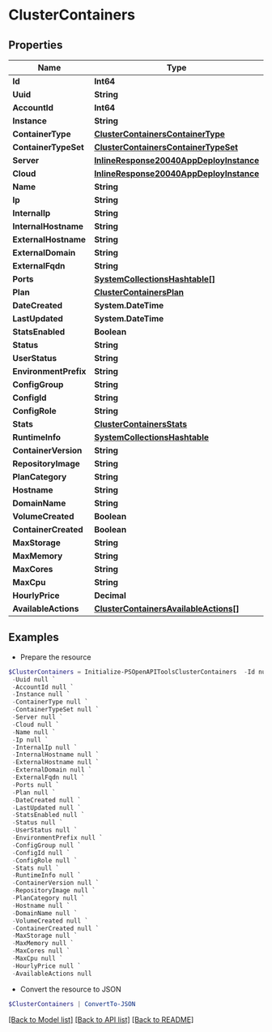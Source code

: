 # ClusterContainers
## Properties

Name | Type | Description | Notes
------------ | ------------- | ------------- | -------------
**Id** | **Int64** |  | [optional] 
**Uuid** | **String** |  | [optional] 
**AccountId** | **Int64** |  | [optional] 
**Instance** | **String** |  | [optional] 
**ContainerType** | [**ClusterContainersContainerType**](ClusterContainersContainerType.md) |  | [optional] 
**ContainerTypeSet** | [**ClusterContainersContainerTypeSet**](ClusterContainersContainerTypeSet.md) |  | [optional] 
**Server** | [**InlineResponse20040AppDeployInstance**](InlineResponse20040AppDeployInstance.md) |  | [optional] 
**Cloud** | [**InlineResponse20040AppDeployInstance**](InlineResponse20040AppDeployInstance.md) |  | [optional] 
**Name** | **String** |  | [optional] 
**Ip** | **String** |  | [optional] 
**InternalIp** | **String** |  | [optional] 
**InternalHostname** | **String** |  | [optional] 
**ExternalHostname** | **String** |  | [optional] 
**ExternalDomain** | **String** |  | [optional] 
**ExternalFqdn** | **String** |  | [optional] 
**Ports** | [**SystemCollectionsHashtable[]**](SystemCollectionsHashtable.md) |  | [optional] 
**Plan** | [**ClusterContainersPlan**](ClusterContainersPlan.md) |  | [optional] 
**DateCreated** | **System.DateTime** |  | [optional] 
**LastUpdated** | **System.DateTime** |  | [optional] 
**StatsEnabled** | **Boolean** |  | [optional] 
**Status** | **String** |  | [optional] 
**UserStatus** | **String** |  | [optional] 
**EnvironmentPrefix** | **String** |  | [optional] 
**ConfigGroup** | **String** |  | [optional] 
**ConfigId** | **String** |  | [optional] 
**ConfigRole** | **String** |  | [optional] 
**Stats** | [**ClusterContainersStats**](ClusterContainersStats.md) |  | [optional] 
**RuntimeInfo** | [**SystemCollectionsHashtable**](.md) |  | [optional] 
**ContainerVersion** | **String** |  | [optional] 
**RepositoryImage** | **String** |  | [optional] 
**PlanCategory** | **String** |  | [optional] 
**Hostname** | **String** |  | [optional] 
**DomainName** | **String** |  | [optional] 
**VolumeCreated** | **Boolean** |  | [optional] 
**ContainerCreated** | **Boolean** |  | [optional] 
**MaxStorage** | **String** |  | [optional] 
**MaxMemory** | **String** |  | [optional] 
**MaxCores** | **String** |  | [optional] 
**MaxCpu** | **String** |  | [optional] 
**HourlyPrice** | **Decimal** |  | [optional] 
**AvailableActions** | [**ClusterContainersAvailableActions[]**](ClusterContainersAvailableActions.md) |  | [optional] 

## Examples

- Prepare the resource
```powershell
$ClusterContainers = Initialize-PSOpenAPIToolsClusterContainers  -Id null `
 -Uuid null `
 -AccountId null `
 -Instance null `
 -ContainerType null `
 -ContainerTypeSet null `
 -Server null `
 -Cloud null `
 -Name null `
 -Ip null `
 -InternalIp null `
 -InternalHostname null `
 -ExternalHostname null `
 -ExternalDomain null `
 -ExternalFqdn null `
 -Ports null `
 -Plan null `
 -DateCreated null `
 -LastUpdated null `
 -StatsEnabled null `
 -Status null `
 -UserStatus null `
 -EnvironmentPrefix null `
 -ConfigGroup null `
 -ConfigId null `
 -ConfigRole null `
 -Stats null `
 -RuntimeInfo null `
 -ContainerVersion null `
 -RepositoryImage null `
 -PlanCategory null `
 -Hostname null `
 -DomainName null `
 -VolumeCreated null `
 -ContainerCreated null `
 -MaxStorage null `
 -MaxMemory null `
 -MaxCores null `
 -MaxCpu null `
 -HourlyPrice null `
 -AvailableActions null
```

- Convert the resource to JSON
```powershell
$ClusterContainers | ConvertTo-JSON
```

[[Back to Model list]](../README.md#documentation-for-models) [[Back to API list]](../README.md#documentation-for-api-endpoints) [[Back to README]](../README.md)

